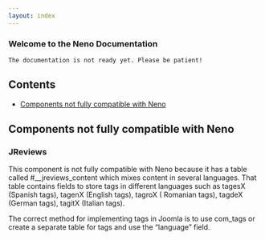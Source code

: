 ```yaml
---
layout: index
---
```

### Welcome to the Neno Documentation

```
The documentation is not ready yet. Please be patient!
```

## Contents
* [Components not fully compatible with Neno](#components-not-fully-compatible-with-neno)


## Components not fully compatible with Neno

### JReviews
This component is not fully compatible with Neno because it has a table called \#__jreviews_content which mixes content in several languages. That table contains fields to store tags in different languages such as tagesX (Spanish tags), tagenX (English tags), tagroX ( Romanian tags), tagdeX (German tags), tagitX (Italian tags). 

The correct method for implementing tags in Joomla is to use com_tags or create a separate table for tags and use the “language” field. 

